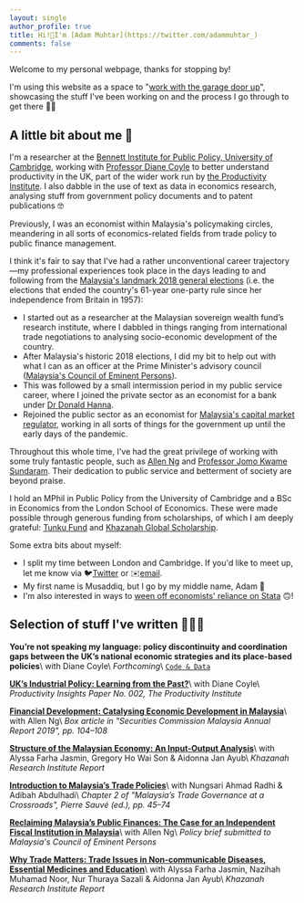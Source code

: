 ```yaml
---
layout: single
author_profile: true
title: Hi!👋I'm [Adam Muhtar](https://twitter.com/adammuhtar_)
comments: false
---
```


Welcome to my personal webpage, thanks for stopping by!

I'm using this website as a space to "[work with the garage door up](https://notes.andymatuschak.org/About_these_notes?stackedNotes=z21cgR9K3UcQ5a7yPsj2RUim3oM2TzdBByZu)", showcasing the stuff I've been working on and the process I go through to get there 👨‍🏭

## A little bit about me 🖖

I'm a researcher at the [Bennett Institute for Public Policy, University of Cambridge](https://www.bennettinstitute.cam.ac.uk/), working with [Professor Diane Coyle](https://www.bennettinstitute.cam.ac.uk/about-us/team/diane-coyle/) to better understand productivity in the UK, part of the wider work run by [the Productivity Institute](https://www.productivity.ac.uk/). I also dabble in the use of text as data in economics research, analysing stuff from government policy documents and to patent publications 🤓

Previously, I was an economist within Malaysia's policymaking circles, meandering in all sorts of economics-related fields from trade policy to public finance management.

I think it's fair to say that I've had a rather unconventional career trajectory—my professional experiences took place in the days leading to and following from the [Malaysia's landmark 2018 general elections](https://www.bbc.co.uk/news/world-asia-44036178) (i.e. the elections that ended the country's 61-year one-party rule since her independence from Britain in 1957):
* I started out as a researcher at the Malaysian sovereign wealth fund’s research institute, where I dabbled in things ranging from international trade negotiations to analysing socio-economic development of the country.
* After Malaysia's historic 2018 elections, I did my bit to help out with what I can as an officer at the Prime Minister's advisory council ([Malaysia's Council of Eminent Persons](https://asia.nikkei.com/Politics/Malaysia-in-transition/Meet-the-5-brains-behind-Malaysia-s-Mahathir-nomics)).
* This was followed by a small intermission period in my public service career, where I joined the private sector as an economist for a bank under [Dr Donald Hanna](https://www.cimb.com/en/newsroom/2017/cimb-appoints-dr-donald-hanna-as-group-chief-economist.html).
* Rejoined the public sector as an economist for [Malaysia's capital market regulator](https://www.sc.com.my/), working in all sorts of things for the government up until the early days of the pandemic.

Throughout this whole time, I've had the great privilege of working with some truly fantastic people, such as [Allen Ng](https://twitter.com/elanorng) and [Professor Jomo Kwame Sundaram](https://en.wikipedia.org/wiki/Jomo_Kwame_Sundaram). Their dedication to public service and betterment of society are beyond praise.

I hold an MPhil in Public Policy from the University of Cambridge and a BSc in Economics from the London School of Economics. These were made possible through generous funding from scholarships, of which I am deeply grateful: [Tunku Fund](https://www.caths.cam.ac.uk/tunku-abdul-rahman-fund) and [Khazanah Global Scholarship](https://www.yayasankhazanah.com.my/scholarship-programmes/khazanah-global-scholarship).

Some extra bits about myself: 
* I split my time between London and Cambridge. If you'd like to meet up, let me know via 🐦[Twitter](https://twitter.com/adammuhtar_) or ✉️[email](mailto:adam.b.muhtar@gmail.com).
* My first name is Musaddiq, but I go by my middle name, Adam 🙂
* I'm also interested in ways to [ween off economists' reliance on Stata](https://i.kym-cdn.com/photos/images/original/001/858/619/19d) 🙃!

## Selection of stuff I've written 👨🏻‍💻
**You’re not speaking my language: policy discontinuity and coordination gaps between the UK’s national economic strategies and its place-based policies**\\
with Diane Coyle\\
_Forthcoming_\\
[`Code & Data`](https://github.com/adammuhtar/uk-economic-strategy-text-mining)

**[UK’s Industrial Policy: Learning from the Past?](https://www.bennettinstitute.cam.ac.uk/publications/industrial-policy-learning-past/)**\\
with Diane Coyle\\
_Productivity Insights Paper No. 002, The Productivity Institute_

**[Financial Development: Catalysing Economic Development in Malaysia](https://www.sc.com.my/api/documentms/download.ashx?id=1dca6d88-4c13-4c0e-8860-76d68f891599)**\\
with Allen Ng\\
_Box article in "Securities Commission Malaysia Annual Report 2019", pp. 104–108_

**[Structure of the Malaysian Economy: An Input-Output Analysis](http://www.krinstitute.org/Publications-@-Structure_of_the_Malaysian_Economy-;_An_Input-Output_Analysis.aspx)**\\
with Alyssa Farha Jasmin, Gregory Ho Wai Son & Aidonna Jan Ayub\\
_Khazanah Research Institute Report_

**[Introduction to Malaysia’s Trade Policies](http://www.krinstitute.org/assets/contentMS/img/template/editor/2%20Trade%20policies.pdf)**\\
with Nungsari Ahmad Radhi & Adibah Abdulhadi\\
_Chapter 2 of "Malaysia’s Trade Governance at a Crossroads", Pierre Sauvé (ed.), pp. 45–74_

**[Reclaiming Malaysia’s Public Finances: The Case for an Independent Fiscal Institution in Malaysia](https://www.dropbox.com/s/klg0abave5leckl/Reclaiming%20Malaysia%27s%20Public%20Finances%20-%20A%20Proposal.pdf?dl=0)**\\
with Allen Ng\\
_Policy brief submitted to Malaysia's Council of Eminent Persons_

**[Why Trade Matters: Trade Issues in Non-communicable Diseases, Essential Medicines and Education](http://www.krinstitute.org/assets/contentMS/img/template/editor/KRI-Trade%20Primer_ENG@FULL.pdf)**\\
with Alyssa Farha Jasmin, Nazihah Muhamad Noor, Nur Thuraya Sazali & Aidonna Jan Ayub\\
_Khazanah Research Institute Report_
